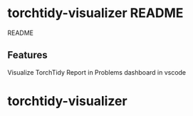# torchtidy-visualizer README

README

## Features

Visualize TorchTidy Report in Problems dashboard in vscode


# torchtidy-visualizer
